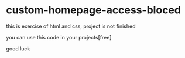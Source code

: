 # custom-homepage-access-bloced

this is exercise of html and css, 
project is not finished


you can use this code in your projects[free]

good luck
